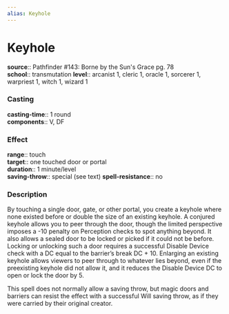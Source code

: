 ```yaml
---
alias: Keyhole
---
```


# Keyhole 

**source**:: Pathfinder \#143: Borne by the Sun's Grace pg. 78  
**school**:: transmutation
**level**:: arcanist 1, cleric 1, oracle 1, sorcerer 1, warpriest 1, witch 1, wizard 1

### Casting 

**casting-time**:: 1 round  
**components**:: V, DF

### Effect 

**range**:: touch  
**target**:: one touched door or portal  
**duration**:: 1 minute/level  
**saving-throw**:: special (see text)
**spell-resistance**:: no

### Description 

By touching a single door, gate, or other portal, you create a keyhole where none existed before or double the size of an existing keyhole. A conjured keyhole allows you to peer through the door, though the limited perspective imposes a -10 penalty on Perception checks to spot anything beyond. It also allows a sealed door to be locked or picked if it could not be before. Locking or unlocking such a door requires a successful Disable Device check with a DC equal to the barrier’s break DC + 10. Enlarging an existing keyhole allows viewers to peer through to whatever lies beyond, even if the preexisting keyhole did not allow it, and it reduces the Disable Device DC to open or lock the door by 5.  
  
This spell does not normally allow a saving throw, but magic doors and barriers can resist the effect with a successful Will saving throw, as if they were carried by their original creator.
